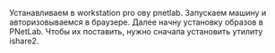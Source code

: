 Устанавливаем в workstation pro ову pnetlab. Запускаем машину и авторизовываемся в браузере. Далее начну установку образов в PNetLab. 
Чтобы их поставить, нужно сначала установить утилиту ishare2.
